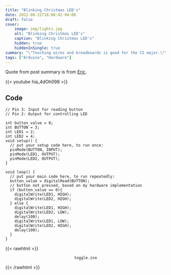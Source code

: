 ```yaml
---
title: "Blinking Christmas LED's"
date: 2022-08-22T18:08:42-04:00
draft: false
cover:
    image: img/lights.jpg
    alt: "Blinking Christmas LED's"
    caption: "Blinking Christmas LED's"
    hidden: true
    hiddenInSingle: true
summary: "\"Touching wires and breadboards is good for the CS major.\""
tags: ["Arduino", "Hardware"]
---
```


Quote from post summary is from [Eric](https://eric-unc.tech).

{{< youtube hia_4dOh098 >}}

## Code

```arduino
// Pin 3: Input for reading button
// Pin 2: Output for controlling LED

int button_value = 0;
int BUTTON = 3;
int LED1 = 2;
int LED2 = 4;
void setup() {
  // put your setup code here, to run once:
  pinMode(BUTTON, INPUT);
  pinMode(LED1, OUTPUT);
  pinMode(LED2, OUTPUT);
}

void loop() {
  // put your main code here, to run repeatedly:
  button_value = digitalRead(BUTTON);
  // button not pressed, based on my hardware implementation
  if (button_value == 0){
    digitalWrite(LED1, HIGH);
    digitalWrite(LED2, HIGH);
  } else {
    digitalWrite(LED1, HIGH);
    digitalWrite(LED2, LOW);
    delay(100);
    digitalWrite(LED1, LOW);
    digitalWrite(LED2, HIGH);
    delay(100);
  }
}
```

{{< rawhtml >}}
<p align="center"><code>toggle.ino</code></p>
{{< /rawhtml >}}
